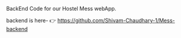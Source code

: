 BackEnd Code for our Hostel Mess webApp.

backend is here- 👉 https://github.com/Shivam-Chaudhary-1/Mess-backend

